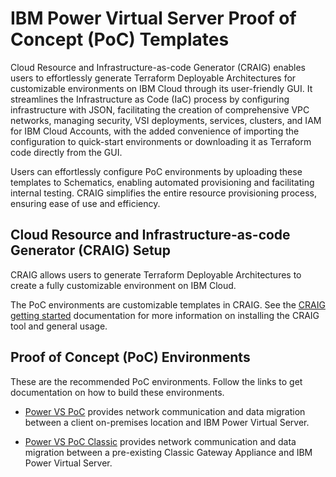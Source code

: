 # IBM Power Virtual Server Proof of Concept (PoC) Templates

Cloud Resource and Infrastructure-as-code Generator (CRAIG) enables users to effortlessly generate Terraform Deployable Architectures for customizable environments on IBM Cloud through its user-friendly GUI. It streamlines the Infrastructure as Code (IaC) process by configuring infrastructure with JSON, facilitating the creation of comprehensive VPC networks, managing security, VSI deployments, services, clusters, and IAM for IBM Cloud Accounts, with the added convenience of importing the configuration to quick-start environments or downloading it as Terraform code directly from the GUI.

Users can effortlessly configure PoC environments by uploading these templates to Schematics, enabling automated provisioning and facilitating internal testing. CRAIG simplifies the entire resource provisioning process, ensuring ease of use and efficiency.


## Cloud Resource and Infrastructure-as-code Generator (CRAIG) Setup 
CRAIG allows users to generate Terraform Deployable Architectures to create a fully customizable environment on IBM Cloud.

The PoC environments are customizable templates in CRAIG. See the [CRAIG getting started](./CRAIG-getting-started.md) documentation for more information on installing the CRAIG tool and general usage.

## Proof of Concept (PoC) Environments

These are the recommended PoC environments. Follow the links to get documentation on how to build these environments.

* [Power VS PoC](./powervs-poc.md) provides network communication and data migration between a client on-premises location and IBM Power Virtual Server.

* [Power VS PoC Classic](./powervs-poc-classic.md) provides network communication and data migration between a pre-existing Classic Gateway Appliance and IBM Power Virtual Server.
